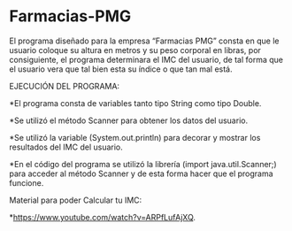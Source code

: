 # Farmacias-PMG

El programa diseñado para la empresa “Farmacias PMG” consta en que le usuario coloque su altura  en metros y su peso corporal en libras, por consiguiente, el programa determinara el IMC del usuario, de tal forma que el usuario vera que tal bien esta su índice o que tan mal está.

EJECUCIÓN DEL PROGRAMA:

*El programa consta de variables tanto tipo String como tipo Double.

*Se utilizó el método Scanner para obtener los datos del usuario.

*Se utilizó la variable (System.out.println) para decorar y mostrar los resultados del IMC del usuario.

*En el código del  programa se utilizó la librería (import java.util.Scanner;) para acceder al método Scanner y de esta forma hacer que el programa funcione.

Material para poder Calcular tu IMC:

*https://www.youtube.com/watch?v=ARPfLufAjXQ.   


